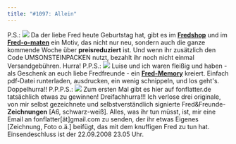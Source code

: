 ```yaml
---
title: "#1097: Allein"
---
```


P.S.:
<a href="http://fredshop.spreadshirt.net/de/DE/Shop/Index/design/design/Burzeltagsfred---Bis-zum-27092008-guenstiger-5893107"><img src="http://www.fonflatter.de/bilder/fred_huhu.gif"></a>
Da der liebe Fred heute Geburtstag hat, gibt es im <a href="http://fredshop.spreadshirt.net/de/DE/Shop/Index/design/design/Burzeltagsfred---Bis-zum-27092008-guenstiger-5893107"><strong>Fredshop</strong></a> und im <a href="http://fredshop.spreadshirt.net/de/DE/Shop"><strong>Fred-o-maten</strong></a> ein Motiv, das nicht nur neu, sondern auch die ganze kommende Woche über <strong>preisreduziert</strong> ist. 
Und wenn ihr zusätzlich den Code UMSONSTEINPACKEN nutzt, bezahlt ihr noch nicht einmal Versandgebühren.
Hurra!
P.P.S.: 
<a href="http://www.fonflatter.de/dateien/memo.pdf"><img src="http://www.fonflatter.de/bilder/memospiel.jpg"></a>
Luise und ich waren fleißig und haben - als Geschenk an euch liebe Fredfreunde - ein <a href="http://www.fonflatter.de/dateien/memo.pdf"><strong>Fred-Memory</strong></a> kreiert. Einfach pdf-Datei runterladen, ausdrucken, ein wenig schnippeln, und los geht's.
Doppelhurra!!
P.P.P.S.:
<a href="http://www.fonflatter.de/bilder/3zeichnungen.jpg"><img src="http://www.fonflatter.de/bilder/3zeichnungen_s.jpg"></a>
Zum ersten Mal gibt es hier auf fonflatter.de tatsächlich etwas zu gewinnen! Dreifachhurra!!!
Ich verlose drei originale, von mir selbst gezeichnete und selbstverständlich signierte Fred&Freunde-<strong>Zeichnungen</strong> [A6, schwarz-weiß]. 
Alles, was ihr tun müsst, ist, mir eine Email an fonflatter[ät]gmail.com zu senden, der ihr etwas Eigenes [Zeichnung, Foto o.ä.] beifügt, das mit dem knuffigen Fred zu tun hat. 
Einsendeschluss ist der 22.09.2008 23.05 Uhr.
